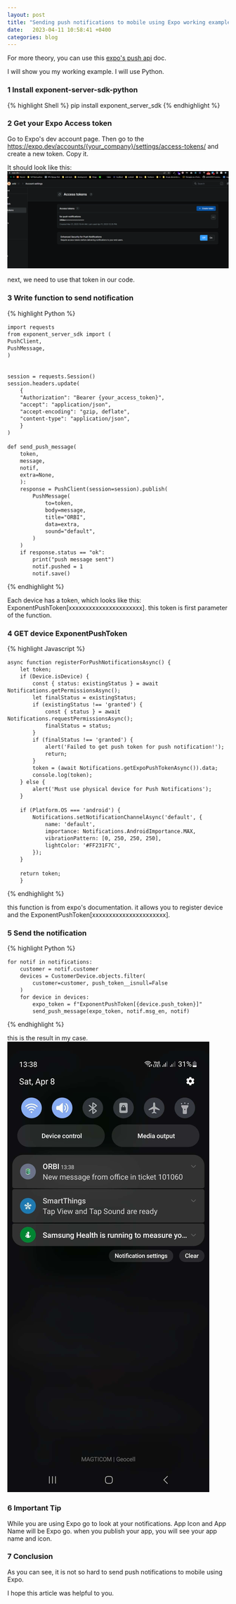 ```yaml
---
layout: post
title: "Sending push notifications to mobile using Expo working example"
date:   2023-04-11 10:58:41 +0400
categories: blog
---
```


For more theory, you can use
this [expo's push api](https://docs.expo.dev/push-notifications/sending-notifications/) doc.

I will show you my working example.
I will use Python.

### 1 Install exponent-server-sdk-python

{% highlight Shell %}
pip install exponent_server_sdk
{% endhighlight %}

### 2 Get your Expo Access token
Go to  Expo's dev account page. Then go to the https://expo.dev/accounts/{your_company}/settings/access-tokens/ and create a new token. Copy it.

It should look like this:
![expo-access.png](/img/blog/expo-access.png)

next, we need to use that token in our code.

### 3 Write function to send notification

{% highlight Python %}

    import requests
    from exponent_server_sdk import (
    PushClient,
    PushMessage,
    )


    session = requests.Session()
    session.headers.update(
        {
        "Authorization": "Bearer {your_access_token}",
        "accept": "application/json",
        "accept-encoding": "gzip, deflate",
        "content-type": "application/json",
        }
    )

    def send_push_message(
        token,
        message,
        notif,
        extra=None,
        ):
        response = PushClient(session=session).publish(
            PushMessage(
                to=token,
                body=message,
                title="ORBI",
                data=extra,
                sound="default",
            )
        )
        if response.status == "ok":
            print("push message sent")
            notif.pushed = 1
            notif.save()

{% endhighlight %}

Each device has a token, which looks like this: ExponentPushToken[xxxxxxxxxxxxxxxxxxxxxx]. 
this token is first parameter of the function.

### 4 GET device ExponentPushToken 

{% highlight Javascript %}

    async function registerForPushNotificationsAsync() {
        let token;
        if (Device.isDevice) {
            const { status: existingStatus } = await Notifications.getPermissionsAsync();
            let finalStatus = existingStatus;
            if (existingStatus !== 'granted') {
                const { status } = await Notifications.requestPermissionsAsync();
                finalStatus = status;
            }
            if (finalStatus !== 'granted') {
                alert('Failed to get push token for push notification!');
                return;
            }
            token = (await Notifications.getExpoPushTokenAsync()).data;
            console.log(token);
        } else {
            alert('Must use physical device for Push Notifications');
        }

        if (Platform.OS === 'android') {
            Notifications.setNotificationChannelAsync('default', {
                name: 'default',
                importance: Notifications.AndroidImportance.MAX,
                vibrationPattern: [0, 250, 250, 250],
                lightColor: '#FF231F7C',
            });
        }

        return token;
        }

{% endhighlight %}

this function is from expo's documentation. it allows you to register device and the ExponentPushToken[xxxxxxxxxxxxxxxxxxxxxx]. 

### 5 Send the notification

{% highlight Python %}

    for notif in notifications:
        customer = notif.customer
        devices = CustomerDevice.objects.filter(
            customer=customer, push_token__isnull=False
        )
        for device in devices:
            expo_token = f"ExponentPushToken[{device.push_token}]"
            send_push_message(expo_token, notif.msg_en, notif)

{% endhighlight %}

this is the result in my case.
![push-notif.png](/img/blog/push-notif.png)


### 6 Important Tip
While you are using Expo go to look at your notifications. App Icon and App Name will be Expo go.
when you publish your app, you will see your app name and icon.


### 7 Conclusion
As you can see, it is not so hard to send push notifications to mobile using Expo.

I hope this article was helpful to you.





